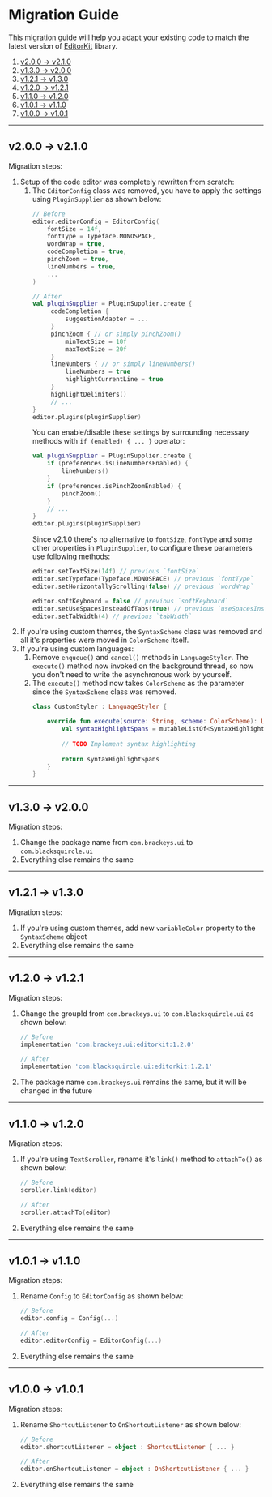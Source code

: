 # Migration Guide

This migration guide will help you adapt your existing code to match the
latest version of [EditorKit](README.md#editorkit) library.

1. [v2.0.0 -> v2.1.0](#v200---v210)
2. [v1.3.0 -> v2.0.0](#v130---v200)
3. [v1.2.1 -> v1.3.0](#v121---v130)
4. [v1.2.0 -> v1.2.1](#v120---v121)
5. [v1.1.0 -> v1.2.0](#v110---v120)
6. [v1.0.1 -> v1.1.0](#v101---v110)
7. [v1.0.0 -> v1.0.1](#v100---v101)

---

## v2.0.0 -> v2.1.0

Migration steps:
1. Setup of the code editor was completely rewritten from scratch:
   1. The `EditorConfig` class was removed, you have to apply the
      settings using `PluginSupplier` as shown below:
      ```kotlin
      // Before
      editor.editorConfig = EditorConfig(
          fontSize = 14f,
          fontType = Typeface.MONOSPACE,
          wordWrap = true,
          codeCompletion = true,
          pinchZoom = true,
          lineNumbers = true,
          ...
      )
      
      // After
      val pluginSupplier = PluginSupplier.create {
           codeCompletion {
               suggestionAdapter = ...
           }
           pinchZoom { // or simply pinchZoom()
               minTextSize = 10f
               maxTextSize = 20f
           }
           lineNumbers { // or simply lineNumbers()
               lineNumbers = true
               highlightCurrentLine = true
           }
           highlightDelimiters()
           // ...
      }
      editor.plugins(pluginSupplier)
      ```
      You can enable/disable these settings by surrounding necessary
      methods with `if (enabled) { ... }` operator:
      ```kotlin
      val pluginSupplier = PluginSupplier.create {
          if (preferences.isLineNumbersEnabled) {
              lineNumbers()
          }
          if (preferences.isPinchZoomEnabled) {
              pinchZoom()
          }
          // ...
      }
      editor.plugins(pluginSupplier)
      ```
      Since v2.1.0 there's no alternative to `fontSize`, `fontType` and
      some other properties in `PluginSupplier`, to configure these
      parameters use following methods:
      ```kotlin
      editor.setTextSize(14f) // previous `fontSize`
      editor.setTypeface(Typeface.MONOSPACE) // previous `fontType`
      editor.setHorizontallyScrolling(false) // previous `wordWrap`
      
      editor.softKeyboard = false // previous `softKeyboard`
      editor.setUseSpacesInsteadOfTabs(true) // previous `useSpacesInsteadOfTabs`
      editor.setTabWidth(4) // previous `tabWidth`
      ```
2. If you're using custom themes, the `SyntaxScheme` class was removed
   and all it's properties were moved in `ColorScheme` itself.
3. If you're using custom languages:
   1. Remove `enqueue()` and `cancel()` methods in `LanguageStyler`. The
      `execute()` method now invoked on the background thread, so now
      you don't need to write the asynchronous work by yourself.
   2. The `execute()` method now takes `ColorScheme` as the parameter
      since the `SyntaxScheme` class was removed.
      ```kotlin
      class CustomStyler : LanguageStyler {

          override fun execute(source: String, scheme: ColorScheme): List<SyntaxHighlightSpan> {
              val syntaxHighlightSpans = mutableListOf<SyntaxHighlightSpan>()
              
              // TODO Implement syntax highlighting
              
              return syntaxHighlightSpans
          }
      }
      ```

---

## v1.3.0 -> v2.0.0

Migration steps:
1. Change the package name from `com.brackeys.ui` to
   `com.blacksquircle.ui`
2. Everything else remains the same

---

## v1.2.1 -> v1.3.0

Migration steps:
1. If you're using custom themes, add new `variableColor` property to the
   `SyntaxScheme` object
2. Everything else remains the same

---

## v1.2.0 -> v1.2.1

Migration steps:
1. Change the groupId from `com.brackeys.ui` to `com.blacksquircle.ui`
   as shown below:
   ```groovy
   // Before
   implementation 'com.brackeys.ui:editorkit:1.2.0'
   
   // After
   implementation 'com.blacksquircle.ui:editorkit:1.2.1'
   ```
2. The package name `com.brackeys.ui` remains the same, but it will be
   changed in the future

---

## v1.1.0 -> v1.2.0

Migration steps:
1. If you're using `TextScroller`, rename it's `link()` method to
   `attachTo()` as shown below:
   ```kotlin
   // Before
   scroller.link(editor)
   
   // After
   scroller.attachTo(editor)
   ```
2. Everything else remains the same

---

## v1.0.1 -> v1.1.0

Migration steps:
1. Rename `Config` to `EditorConfig` as shown below:
   ```kotlin
   // Before
   editor.config = Config(...)
   
   // After
   editor.editorConfig = EditorConfig(...)
   ```
2. Everything else remains the same

---

## v1.0.0 -> v1.0.1

Migration steps:
1. Rename `ShortcutListener` to `OnShortcutListener` as shown below:
   ```kotlin
   // Before
   editor.shortcutListener = object : ShortcutListener { ... }
   
   // After
   editor.onShortcutListener = object : OnShortcutListener { ... }
   ```
2. Everything else remains the same
